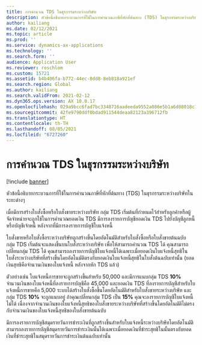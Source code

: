 ```yaml
---
title: การคํานวณ TDS ในธุรกรรมระหว่างบริษัท
description: หัวข้อนี้อธิบายกระบวนการที่ใช้ในการคํานวณภาษีที่หักที่ต้นทาง (TDS) ในธุรกรรมระหว่างบริษัทในระยะต่างๆ
author: kailiang
ms.date: 02/12/2021
ms.topic: article
ms.prod: ''
ms.service: dynamics-ax-applications
ms.technology: ''
ms.search.form: ''
audience: Application User
ms.reviewer: roschlom
ms.custom: 15721
ms.assetid: b4b406fa-b772-44ec-8dd8-8eb818a921ef
ms.search.region: Global
ms.author: kailiang
ms.search.validFrom: 2021-02-12
ms.dyn365.ops.version: AX 10.0.17
ms.openlocfilehash: 029a9bcc6fad7bc3348716aadeeda9552a086e5b1a6d08018c1aaced4b241a1d
ms.sourcegitcommit: 42fe9790ddf0bdad911544deaa82123a396712fb
ms.translationtype: HT
ms.contentlocale: th-TH
ms.lasthandoff: 08/05/2021
ms.locfileid: "6727260"
---
```

# <a name="tds-calculation-on-intercompany-transactions"></a>การคํานวณ TDS ในธุรกรรมระหว่างบริษัท

[!include [banner](../includes/banner.md)]

หัวข้อนี้อธิบายกระบวนการที่ใช้ในการคํานวณภาษีที่หักที่ต้นทาง (TDS) ในธุรกรรมระหว่างบริษัทในระยะต่างๆ

เมื่อมีการสร้างใบสั่งซื้อหรือใบสั่งขายระหว่างบริษัท กลุ่ม TDS เริ่มต้นที่กําหนดไว้สำหรับลูกค้าหรือผู้จัดจำหน่ายจะถูกใช้ในการคํานวณยอดเงิน TDS มีการลงรายการบัญชียอดเงิน TDS ไปยังบัญชีลูกหนี้หรือบัญชีเจ้าหนี้ หลังจากที่มีการลงรายการบัญชีใบแจ้งหนี้

ใบสั่งขายหรือใบสั่งซื้อระหว่างบริษัทถูกสร้างขึ้นโดยอัตโนมัติสำหรับใบสั่งซื้อหรือใบสั่งขายต้นฉบับ กลุ่ม TDS เริ่มต้นจะแสดงขึ้นบนใบสั่งระหว่างบริษัท เพื่อให้สามารถคํานวณ TDS ได้ คุณสามารถเปลี่ยนกลุ่ม TDS ได้ คุณสามารถลงรายการบัญชีใบแจ้งหนี้ได้เฉพาะเมื่อยอดเงินใบแจ้งหนี้สุทธิในใบสั่งระหว่างบริษัทที่สร้างขึ้นโดยอัตโนมัติตรงกับยอดเงินใบแจ้งหนี้สุทธิในใบสั่งต้นฉบับเท่านั้น (ยอดเงินสุทธิคือจำนวนเงินของใบแจ้งหนี้ หลังจากหัก TDS แล้ว)

ตัวอย่างเช่น ใบแจ้งหนี้การขายจะถูกสร้างขึ้นสำหรับ 50,000 และมีการแนบกลุ่ม TDS **10%** จำนวนเงินของใบแจ้งหนี้ที่ลงรายการบัญชีคือ 45,000 และยอดเงิน TDS ที่ลงรายการบัญชีสำหรับใบแจ้งหนี้การขายคือ 5,000 ระบบได้สร้างใบสั่งซื้อขึ้นโดยอัตโนมัติสำหรับใบสั่งขายระหว่างบริษัท และกลุ่ม TDS  **10%** จะถูกแนบอยู่ ถ้าคุณเปลี่ยนกลุ่ม TDS เป็น **15%** คุณจะลงรายการบัญชีใบแจ้งหนี้ไม่ได้ เนื่องจากจำนวนเงินของใบแจ้งหนี้สุทธิของใบสั่งขายระหว่างบริษัทที่สร้างขึ้นโดยอัตโนมัติไม่ตรงกับจำนวนเงินของใบแจ้งหนี้สุทธิของใบสั่งขายต้นฉบับ

มีการลงรายการบัญชีสมุดรายวันการชำระเงินที่ถูกสร้างขึ้นสำหรับใบแจ้งหนี้ระหว่างบริษัทโดยอัตโนมัติ สามารถลงรายการบัญชีสมุดรายวันการชำระเงินนั้นได้เฉพาะเมื่อยอดเงินที่ชำระสุทธิในนั้นตรงกับยอดเงินที่ชำระสุทธิในสมุดรายวันการชำระเงินต้นฉบับเท่านั้น
